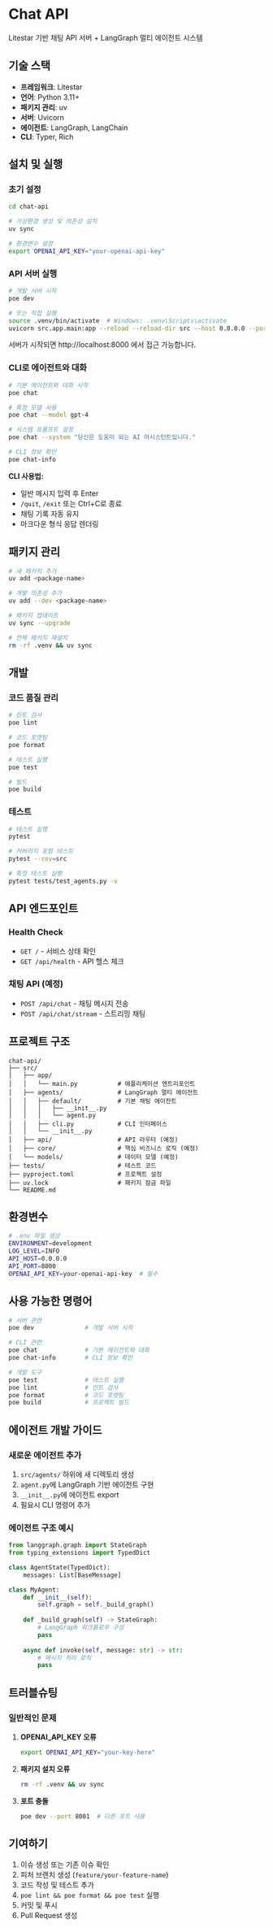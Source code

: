 # Chat API

Litestar 기반 채팅 API 서버 + LangGraph 멀티 에이전트 시스템

## 기술 스택

- **프레임워크**: Litestar
- **언어**: Python 3.11+
- **패키지 관리**: uv
- **서버**: Uvicorn
- **에이전트**: LangGraph, LangChain
- **CLI**: Typer, Rich

## 설치 및 실행

### 초기 설정

```bash
cd chat-api

# 가상환경 생성 및 의존성 설치
uv sync

# 환경변수 설정
export OPENAI_API_KEY="your-openai-api-key"
```

### API 서버 실행

```bash
# 개발 서버 시작
poe dev

# 또는 직접 실행
source .venv/bin/activate  # Windows: .venv\Scripts\activate
uvicorn src.app.main:app --reload --reload-dir src --host 0.0.0.0 --port 8000
```

서버가 시작되면 http://localhost:8000 에서 접근 가능합니다.

### CLI로 에이전트와 대화

```bash
# 기본 에이전트와 대화 시작
poe chat

# 특정 모델 사용
poe chat --model gpt-4

# 시스템 프롬프트 설정
poe chat --system "당신은 도움이 되는 AI 어시스턴트입니다."

# CLI 정보 확인
poe chat-info
```

**CLI 사용법:**
- 일반 메시지 입력 후 Enter
- `/quit`, `/exit` 또는 Ctrl+C로 종료
- 채팅 기록 자동 유지
- 마크다운 형식 응답 렌더링

## 패키지 관리

```bash
# 새 패키지 추가
uv add <package-name>

# 개발 의존성 추가
uv add --dev <package-name>

# 패키지 업데이트
uv sync --upgrade

# 전체 패키지 재설치
rm -rf .venv && uv sync
```

## 개발

### 코드 품질 관리

```bash
# 린트 검사
poe lint

# 코드 포맷팅
poe format

# 테스트 실행
poe test

# 빌드
poe build
```

### 테스트

```bash
# 테스트 실행
pytest

# 커버리지 포함 테스트
pytest --cov=src

# 특정 테스트 실행
pytest tests/test_agents.py -v
```

## API 엔드포인트

### Health Check

- `GET /` - 서비스 상태 확인
- `GET /api/health` - API 헬스 체크

### 채팅 API (예정)

- `POST /api/chat` - 채팅 메시지 전송
- `POST /api/chat/stream` - 스트리밍 채팅

## 프로젝트 구조

```
chat-api/
├── src/
│   ├── app/
│   │   └── main.py           # 애플리케이션 엔트리포인트
│   ├── agents/               # LangGraph 멀티 에이전트
│   │   ├── default/          # 기본 채팅 에이전트
│   │   │   ├── __init__.py
│   │   │   └── agent.py
│   │   ├── cli.py            # CLI 인터페이스
│   │   └── __init__.py
│   ├── api/                  # API 라우터 (예정)
│   ├── core/                 # 핵심 비즈니스 로직 (예정)
│   └── models/               # 데이터 모델 (예정)
├── tests/                    # 테스트 코드
├── pyproject.toml            # 프로젝트 설정
├── uv.lock                   # 패키지 잠금 파일
└── README.md
```

## 환경변수

```bash
# .env 파일 생성
ENVIRONMENT=development
LOG_LEVEL=INFO
API_HOST=0.0.0.0
API_PORT=8000
OPENAI_API_KEY=your-openai-api-key  # 필수
```

## 사용 가능한 명령어

```bash
# 서버 관련
poe dev              # 개발 서버 시작

# CLI 관련
poe chat             # 기본 에이전트와 대화
poe chat-info        # CLI 정보 확인

# 개발 도구
poe test             # 테스트 실행
poe lint             # 린트 검사
poe format           # 코드 포맷팅
poe build            # 프로젝트 빌드
```

## 에이전트 개발 가이드

### 새로운 에이전트 추가

1. `src/agents/` 하위에 새 디렉토리 생성
2. `agent.py`에 LangGraph 기반 에이전트 구현
3. `__init__.py`에 에이전트 export
4. 필요시 CLI 명령어 추가

### 에이전트 구조 예시

```python
from langgraph.graph import StateGraph
from typing_extensions import TypedDict

class AgentState(TypedDict):
    messages: List[BaseMessage]

class MyAgent:
    def __init__(self):
        self.graph = self._build_graph()
    
    def _build_graph(self) -> StateGraph:
        # LangGraph 워크플로우 구성
        pass
    
    async def invoke(self, message: str) -> str:
        # 메시지 처리 로직
        pass
```

## 트러블슈팅

### 일반적인 문제

1. **OPENAI_API_KEY 오류**
   ```bash
   export OPENAI_API_KEY="your-key-here"
   ```

2. **패키지 설치 오류**
   ```bash
   rm -rf .venv && uv sync
   ```

3. **포트 충돌**
   ```bash
   poe dev --port 8001  # 다른 포트 사용
   ```

## 기여하기

1. 이슈 생성 또는 기존 이슈 확인
2. 피처 브랜치 생성 (`feature/your-feature-name`)
3. 코드 작성 및 테스트 추가
4. `poe lint && poe format && poe test` 실행
5. 커밋 및 푸시
6. Pull Request 생성